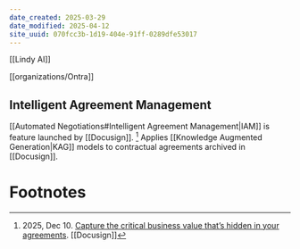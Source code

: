 ```yaml
---
date_created: 2025-03-29
date_modified: 2025-04-12
site_uuid: 070fcc3b-1d19-404e-91ff-0289dfe53017
---
```


[[Lindy AI]]

[[organizations/Ontra]]

## Intelligent Agreement Management

[[Automated Negotiations#Intelligent Agreement Management|IAM]] is feature launched by [[Docusign]]. [^93ef54] Applies [[Knowledge Augmented Generation|KAG]] models to contractual agreements archived in [[Docusign]]. 





# Footnotes
[^93ef54]: 2025, Dec 10. [Capture the critical business value that’s hidden in your agreements](https://www.docusign.com/releases/docusign-r3-2024). [[Docusign]]